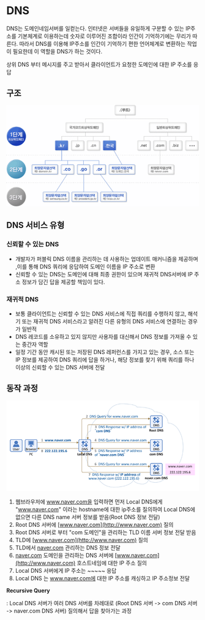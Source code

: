 # DNS

DNS는 도메인네임서버를 일컫는다. 인터넷은 서버들을 유일하게 구분할 수 있는 IP주소를 기본체계로 이용하는데 숫자로 이루어진 조합이라 인간이 기억하기에는 무리가 따른다. 따라서 DNS를 이용해 IP주소를 인간이 기억하기 편한 언어체계로 변환하는 작업이 필요한데 이 역할을 DNS가 하는 것이다.

상위 DNS 부터 메시지를 주고 받아서 클라이언트가 요청한 도메인에 대한 IP 주소를 응답

## 구조

![DNS%206f0c0a5cb8444c32af167d0bf6418403/Untitled.png](image/dns.png)

## DNS 서비스 유형

### 신뢰할 수 있는 DNS

- 개발자가 퍼블릭 DNS 이름을 관리하는 데 사용하는 업데이트 매커니즘을 제공하며 ,이를 통해 DNS 쿼리에 응답하여 도메인 이름을 IP 주소로 변환
- 신뢰할 수 있는 DNS는 도메인에 대해 최종 권한이 있으며 재귀적 DNS서버에 IP 주소 정보가 담긴 답을 제공할 책임이 있다.

### 재귀적 DNS

- 보통 클라이언트는 신뢰할 수 있는 DNS 서비스에 직접 쿼리를 수행하지 않고, 해석기 또는 재귀적 DNS 서비스라고 알려진 다른 유형의 DNS 서비스에 연결하는 경우가 일반적
- DNS 레코드를 소유하고 있지 않지만 사용자를 대신해서 DNS 정보를 가져올 수 있는 중간자 역할
- 일정 기간 동안 캐시된 또는 저장된 DNS 레퍼런스를 가지고 있는 경우, 소스 또는 IP 정보를 제공하여 DNS 쿼리에 답을 하거나, 해당 정보를 찾기 위해 쿼리를 하나 이상의 신뢰할 수 있는 DNS 서버에 전달

## 동작 과정

![DNS%206f0c0a5cb8444c32af167d0bf6418403/Untitled%201.png](image/dns1.png)

1. 웹브라우저에 www.naver.com을 입력하면 먼저 Local DNS에게 "www.naver.com" 이라는 hostname에 대한 ip주소를 질의하여 Local DNS에 없으면 다른 DNS name 서버 정보를 받음(Root DNS 정보 전달)
2. Root DNS 서버에 [www.naver.com](http://www.naver.com) 질의
3. Root DNS 서버로 부터 "com 도메인"을 관리하는 TLD 이름 서버 정보 전달 받음
4. TLD에 [www.naver.com](http://www.naver.com) 질의
5. TLD에서 [naver.com](http://naver.com) 관리하는 DNS 정보 전달
6. [naver.com](http://naver.com) 도메인을 관리하는 DNS 서버에 [www.naver.com](http://www.naver.com) 호스트네임에 대한 IP 주소 질의
7. Local DNS 서버에게 IP 주소는 ~~~~~ 응답
8. Local DNS 는 www.naver.com에 대한 IP 주소를 캐싱하고 IP 주소정보 전달

**Recursive Query**

: Local DNS 서버가 여러 DNS 서버를 차례대로 (Root DNS 서버 -> com DNS 서버 -> naver.com DNS 서버) 질의해서 답을 찾아가는 과정